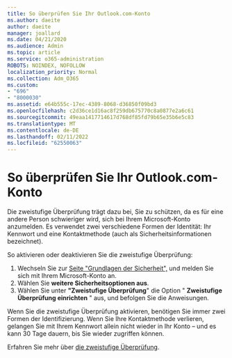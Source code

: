 ```yaml
---
title: So überprüfen Sie Ihr Outlook.com-Konto
ms.author: daeite
author: daeite
manager: joallard
ms.date: 04/21/2020
ms.audience: Admin
ms.topic: article
ms.service: o365-administration
ROBOTS: NOINDEX, NOFOLLOW
localization_priority: Normal
ms.collection: Adm_O365
ms.custom:
- "696"
- "8000030"
ms.assetid: e64b555c-17ec-4389-8068-d36850f09bd3
ms.openlocfilehash: c2d36ce1d16ac8f259db675770c8a0877e2a6c61
ms.sourcegitcommit: 49eaa1417714617d768df85fd79b65e35b6e5c83
ms.translationtype: MT
ms.contentlocale: de-DE
ms.lasthandoff: 02/11/2022
ms.locfileid: "62550063"
---
```

# <a name="how-to-verify-your-outlookcom-account"></a>So überprüfen Sie Ihr Outlook.com-Konto

Die zweistufige Überprüfung trägt dazu bei, Sie zu schützen, da es für eine andere Person schwieriger wird, sich bei Ihrem Microsoft-Konto anzumelden. Es verwendet zwei verschiedene Formen der Identität: Ihr Kennwort und eine Kontaktmethode (auch als Sicherheitsinformationen bezeichnet).
  
So aktivieren oder deaktivieren Sie die zweistufige Überprüfung:
  
1. Wechseln Sie zur [Seite "Grundlagen der Sicherheit",](https://go.microsoft.com/fwlink/?linkid=842325) und melden Sie sich mit Ihrem Microsoft-Konto an.
2. Wählen Sie **weitere Sicherheitsoptionen aus**.
3. Wählen Sie unter **"Zweistufige Überprüfung**" die Option " **Zweistufige Überprüfung einrichten** " aus, und befolgen Sie die Anweisungen.

Wenn Sie die zweistufige Überprüfung aktivieren, benötigen Sie immer zwei Formen der Identifizierung. Wenn Sie Ihre Kontaktmethode verlieren, gelangen Sie mit Ihrem Kennwort allein nicht wieder in Ihr Konto – und es kann 30 Tage dauern, bis Sie wieder zugriffen können.
  
Erfahren Sie mehr über [die zweistufige Überprüfung](https://go.microsoft.com/fwlink/?linkid=872270).
  
